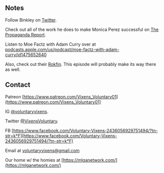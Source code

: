 ## Notes

Follow Binkley on [Twitter](https://twitter.com/freedomactradio).

Check out all of the work he does to make Monica Perez successful on [The Propaganda Report](https://www.thepropreport.com/).

Listen to Moe Factz with Adam Curry over at [podcasts.apple.com/us/podcast/moe-factz-with-adam-curry/id1475652640](https://podcasts.apple.com/us/podcast/moe-factz-with-adam-curry/id1475652640)

Also, check out their [Rokfin](https://rokfin.com/propagandareport). This episode will probably make its way there as well.

## Contact

Patreon [https://www.patreon.com/Vixens_Voluntary01](https://www.patreon.com/Vixens_Voluntary01)

IG [@voluntaryvixens](https://www.instagram.com/voluntaryvixens/).

Twitter [@VixensVoluntary](https://twitter.com/VixensVoluntary).

FB [https://www.facebook.com/Voluntary-Vixens-2436056929751494/?tn-str=k*F](https://www.facebook.com/Voluntary-Vixens-2436056929751494/?tn-str=k*F)

Email at [voluntaryvixens@gmail.com](mailto:voluntaryvixens@gmail.com)

Our home w/ the homies at [https://mlganetwork.com/](https://mlganetwork.com/)
